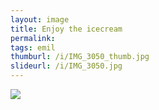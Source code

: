```yaml
---
layout: image
title: Enjoy the icecream
permalink: 
tags: emil
thumburl: /i/IMG_3050_thumb.jpg
slideurl: /i/IMG_3050.jpg 
---
```

![]({{site.url}}/i/IMG_3050.jpg)
